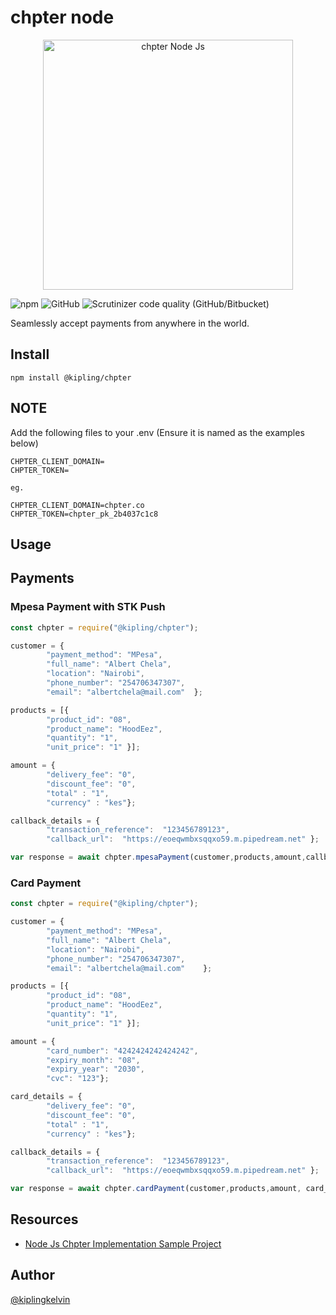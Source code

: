 # chpter node
<p align="center"><a href="https://www.npmjs.com/package/@kipling/chpter" target="_blank"><img src="https://raw.githubusercontent.com/kiplingkelvin/ChpterNodeJsSample/master/nodejs_npm.png" width="400" alt="chpter Node Js"></a></p>

![npm](https://img.shields.io/npm/v/@kipling/chpter?color=%2389CFF0&style=flat-square)
![GitHub](https://img.shields.io/github/license/kiplingkelvin/chpterNpmSdk?style=flat-square)
![Scrutinizer code quality (GitHub/Bitbucket)](https://img.shields.io/scrutinizer/quality/g/kiplingkelvin/chpterNpmSdk?style=flat-square)

Seamlessly accept payments from anywhere in the world.

## Install

```
npm install @kipling/chpter
```
## NOTE
Add the following files to your .env (Ensure it is named as the examples below)
```env
CHPTER_CLIENT_DOMAIN=
CHPTER_TOKEN=

eg.

CHPTER_CLIENT_DOMAIN=chpter.co
CHPTER_TOKEN=chpter_pk_2b4037c1c8

```

## Usage
## Payments
### Mpesa Payment with STK Push 

```js
const chpter = require("@kipling/chpter");

customer = {
        "payment_method": "MPesa",
        "full_name": "Albert Chela",
        "location": "Nairobi",
        "phone_number": "254706347307",
        "email": "albertchela@mail.com"  };

products = [{
        "product_id": "08",
        "product_name": "HoodEez",
        "quantity": "1",
        "unit_price": "1" }];

amount = {
        "delivery_fee": "0",
        "discount_fee": "0",
        "total" : "1",
        "currency" : "kes"};

callback_details = {
        "transaction_reference":  "123456789123",
        "callback_url":  "https://eoeqwmbxsqqxo59.m.pipedream.net" };

var response = await chpter.mpesaPayment(customer,products,amount,callback_details);
```

### Card Payment

```js
const chpter = require("@kipling/chpter");

customer = {
        "payment_method": "MPesa",
        "full_name": "Albert Chela",
        "location": "Nairobi",
        "phone_number": "254706347307",
        "email": "albertchela@mail.com"    };

products = [{
        "product_id": "08",
        "product_name": "HoodEez",
        "quantity": "1",
        "unit_price": "1" }];

amount = {
        "card_number": "4242424242424242",
        "expiry_month": "08",
        "expiry_year": "2030",
        "cvc": "123"};

card_details = {
        "delivery_fee": "0",
        "discount_fee": "0",
        "total" : "1",
        "currency" : "kes"};

callback_details = {
        "transaction_reference":  "123456789123",
        "callback_url":  "https://eoeqwmbxsqqxo59.m.pipedream.net" };

var response = await chpter.cardPayment(customer,products,amount, card_details, callback_details);
```



## Resources

- [Node Js Chpter Implementation Sample Project](https://github.com/kiplingkelvin/ChpterNodeJsSample)

## Author

[@kiplingkelvin](https://www.github.com/kiplingkelvin)
